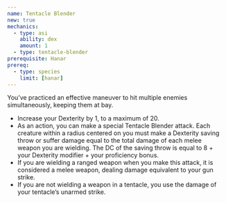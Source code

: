```yaml
---
name: Tentacle Blender
new: true
mechanics:
  - type: asi
    ability: dex
    amount: 1
  - type: tentacle-blender
prerequisite: Hanar
prereq:
  - type: species
    limit: [hanar]
---
```

You’ve practiced an effective maneuver to hit multiple enemies simultaneously, keeping them at bay.

- Increase your Dexterity by 1, to a maximum of 20.
- As an action, you can make a special Tentacle Blender attack. Each creature within a <me-distance length="5" adj /> radius
centered on you must make a Dexterity saving throw or suffer damage equal to the total damage of each melee weapon you
are wielding. The DC of the saving throw is equal to 8 + your Dexterity modifier + your proficiency bonus.
- If you are wielding a ranged weapon when you make this attack, it is considered a melee weapon,
dealing damage equivalent to your gun strike.
- If you are not wielding a weapon in a tentacle, you use the damage of your tentacle’s unarmed strike.




